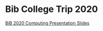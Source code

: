 # Bib College Trip 2020

[BiB 2020 Computing Presentation Slides](https://ssu-my.sharepoint.com/:p:/g/personal/martin_reid_solent_ac_uk/ESwehClqc15FoBSeGQLx0bkBBI6hC-RPlQ_aIkAjSylf-g?e=d7DM27)
